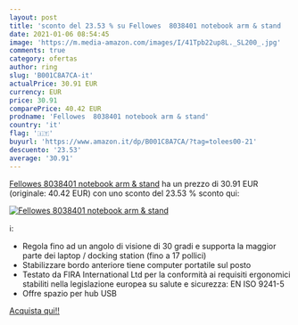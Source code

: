 ```yaml
---
layout: post
title: 'sconto del 23.53 % su Fellowes  8038401 notebook arm & stand  '
date: 2021-01-06 08:54:45
image: 'https://m.media-amazon.com/images/I/41Tpb22up8L._SL200_.jpg'
comments: true
category: ofertas
author: ring
slug: 'B001C8A7CA-it'
actualPrice: 30.91 EUR
currency: EUR
price: 30.91
comparePrice: 40.42 EUR
prodname: 'Fellowes  8038401 notebook arm & stand'
country: 'it'
flag: '🇮🇹'
buyurl: 'https://www.amazon.it/dp/B001C8A7CA/?tag=tolees00-21'
descuento: '23.53'
average: '30.91'
---
```


[Fellowes  8038401 notebook arm & stand](https://www.amazon.it/dp/B001C8A7CA/?tag=tolees00-21) ha un prezzo di 30.91 EUR (originale: 40.42 EUR) con uno sconto del 23.53 % sconto qui:

[![Fellowes  8038401 notebook arm & stand](https://m.media-amazon.com/images/I/41Tpb22up8L._SL200_.jpg)](https://www.amazon.it/dp/B001C8A7CA/?tag=tolees00-21)

ℹ️:

- Regola fino ad un angolo di visione di 30 gradi e supporta la maggior parte dei laptop / docking station (fino a 17 pollici)
- Stabilizzare bordo anteriore tiene computer portatile sul posto
- Testato da FIRA International Ltd per la conformità ai requisiti ergonomici stabiliti nella legislazione europea su salute e sicurezza: EN ISO 9241-5
- Offre spazio per hub USB

[Acquista qui!!](https://www.amazon.it/dp/B001C8A7CA/?tag=tolees00-21)
